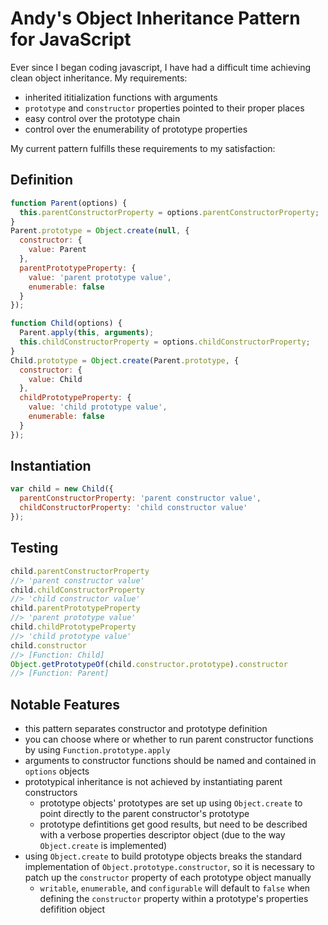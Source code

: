 # Andy's Object Inheritance Pattern for JavaScript
Ever since I began coding javascript, I have had a difficult time achieving clean object inheritance.  My requirements:
* inherited ititialization functions with arguments
* `prototype` and `constructor` properties pointed to their proper places
* easy control over the prototype chain
* control over the enumerability of prototype properties

My current pattern fulfills these requirements to my satisfaction:
## Definition

```javascript
function Parent(options) {
  this.parentConstructorProperty = options.parentConstructorProperty;
}
Parent.prototype = Object.create(null, {
  constructor: {
    value: Parent
  },
  parentPrototypeProperty: {
    value: 'parent prototype value',
    enumerable: false
  }
});

function Child(options) {
  Parent.apply(this, arguments);
  this.childConstructorProperty = options.childConstructorProperty;
}
Child.prototype = Object.create(Parent.prototype, {
  constructor: {
    value: Child
  },
  childPrototypeProperty: {
    value: 'child prototype value',
    enumerable: false
  }
});
```
## Instantiation

```javascript
var child = new Child({
  parentConstructorProperty: 'parent constructor value',
  childConstructorProperty: 'child constructor value'
});
```
## Testing

```javascript
child.parentConstructorProperty
//> 'parent constructor value'
child.childConstructorProperty
//> 'child constructor value'
child.parentPrototypeProperty
//> 'parent prototype value'
child.childPrototypeProperty
//> 'child prototype value'
child.constructor
//> [Function: Child]
Object.getPrototypeOf(child.constructor.prototype).constructor
//> [Function: Parent]
```

## Notable Features
* this pattern separates constructor and prototype definition
* you can choose where or whether to run parent constructor functions by using `Function.prototype.apply`
* arguments to constructor functions should be named and contained in `options` objects
* prototypical inheritance is not achieved by instantiating parent constructors
  * prototype objects' prototypes are set up using `Object.create` to point directly to the parent constructor's prototype
  * prototype defintitions get good results, but need to be described with a verbose properties descriptor object
(due to the way `Object.create` is implemented)
* using `Object.create` to build prototype objects breaks the standard implementation of `Object.prototype.constructor`,
so it is necessary to patch up the `constructor` property of each prototype object manually
  * `writable`, `enumerable`, and `configurable` will default to `false` when defining the `constructor` property within
a prototype's properties defifition object
